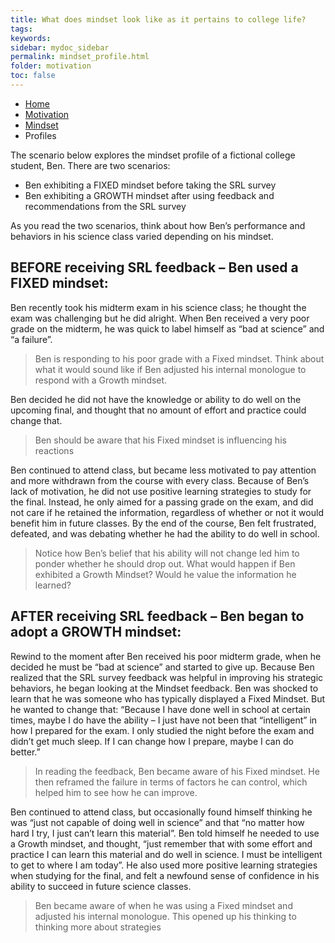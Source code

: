 ```yaml
---
title: What does mindset look like as it pertains to college life?
tags: 
keywords: 
sidebar: mydoc_sidebar
permalink: mindset_profile.html
folder: motivation
toc: false
---
```


<ul class="breadcrumb">
    <li><a href="index.html">Home</a></li>
    <li><a href="motivation_overview.html">Motivation</a></li>
    <li><a href="mindset.html">Mindset</a></li>
    <li class="active">Profiles</li>
</ul>

The scenario below explores the mindset profile of a fictional college
student, Ben. There are two scenarios:

* Ben exhibiting a FIXED mindset before taking the SRL survey
* Ben exhibiting a GROWTH mindset after using feedback and recommendations from the SRL survey

As you read the two scenarios, think about how Ben’s performance and behaviors in his science class varied depending on his mindset.

## **BEFORE** receiving SRL feedback – Ben used a **FIXED** mindset:

Ben recently took his midterm exam in his science class; he thought the exam was challenging but he did alright. When Ben received a very poor grade on the midterm, he was quick to label himself as “bad at science” and “a failure”.

> Ben is responding to his poor grade with a Fixed mindset. Think about what it would sound like if Ben adjusted his internal monologue to respond with a Growth mindset. 

Ben decided he did not have the knowledge or ability to do well on the upcoming final, and thought that no amount of effort and practice could change that.

> Ben should be aware that his Fixed mindset is influencing his reactions 

Ben continued to attend class, but became less motivated to pay attention and more withdrawn from the course with every class. Because of Ben’s lack of motivation, he did not use positive learning strategies to study for the final. Instead, he only aimed for a passing grade on the exam, and did not care if he retained the information, regardless of whether or not it would benefit him in future classes. By the end of the course, Ben felt frustrated, defeated, and was debating whether he had the ability to do well in school.

> Notice how Ben’s belief that his ability will not change led him to ponder whether he should drop out. What would happen if Ben exhibited a Growth Mindset? Would he value the information he learned?


## **AFTER** receiving SRL feedback – Ben began to adopt a **GROWTH** mindset:

Rewind to the moment after Ben received his poor midterm grade, when he decided he must be “bad at science” and started to give up. Because Ben realized that the SRL survey feedback was helpful in improving his strategic behaviors, he began looking at the Mindset feedback. Ben was shocked to learn that he was someone who has typically displayed a Fixed Mindset. But he wanted to change that: “Because I have done well in school at certain times, maybe I do have the ability – I just have not been that “intelligent” in how I prepared for the exam. I only studied the night before the exam and didn’t get much sleep. If I can change how I prepare, maybe I can do better.”

> In reading the feedback, Ben became aware of his Fixed mindset. He then reframed the failure in terms of factors he can control, which helped him to see how he can improve.

Ben continued to attend class, but occasionally found himself thinking he was “just not capable of doing well in science” and that “no matter how hard I try, I just can’t learn this material”. Ben told himself he needed to use a Growth mindset, and thought, “just remember that with some effort and practice I can learn this material and do well in science. I must be intelligent to get to where I am today”. He also used more positive learning strategies when studying for the final, and felt a newfound sense of confidence in his ability to succeed in future science classes.

> Ben became aware of when he was using a Fixed mindset and adjusted his internal monologue. This opened up his thinking to thinking more about strategies

